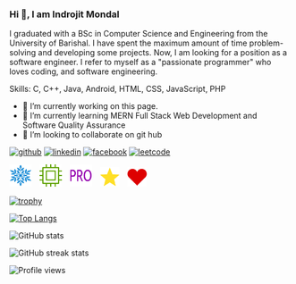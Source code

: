 ### Hi 👋, I am Indrojit Mondal

I graduated with a BSc in Computer Science and Engineering from the University of Barishal. I have spent the maximum amount of time problem-solving and developing some projects. Now, I am looking for a position as a software engineer. I refer to myself as a "passionate programmer" who loves coding, and software engineering. 

Skills: C, C++, Java, Android, HTML, CSS, JavaScript, PHP

- 🔭 I’m currently working on this page. 
- 🌱 I’m currently learning MERN Full Stack Web Development and Software Quality Assurance
- 👯 I’m looking to collaborate on git hub 

[<img src='https://cdn.jsdelivr.net/npm/simple-icons@3.0.1/icons/github.svg' alt='github' height='40'>](https://github.com/isacit)  [<img src='https://cdn.jsdelivr.net/npm/simple-icons@3.0.1/icons/linkedin.svg' alt='linkedin' height='40'>](https://www.linkedin.com/in/indrojit-mondal-8a36b315a//)  [<img src='https://cdn.jsdelivr.net/npm/simple-icons@3.0.1/icons/facebook.svg' alt='facebook' height='40'>](https://www.facebook.com/indro.cse.bu)  [<img src='https://cdn.jsdelivr.net/npm/simple-icons@3.0.1/icons/leetcode.svg' alt='leetcode' height='40'>](https://leetcode.com/user6457sK/)  

<a href='https://archiveprogram.github.com/'><img src='https://raw.githubusercontent.com/acervenky/animated-github-badges/master/assets/acbadge.gif' width='40' height='40'></a> <a href='https://docs.github.com/en/developers'><img src='https://raw.githubusercontent.com/acervenky/animated-github-badges/master/assets/devbadge.gif' width='40' height='40'></a> <a href='https://github.com/pricing'><img src='https://raw.githubusercontent.com/acervenky/animated-github-badges/master/assets/pro.gif' width='40' height='40'></a> <a href='https://stars.github.com/'><img src='https://raw.githubusercontent.com/acervenky/animated-github-badges/master/assets/starbadge.gif' width='35' height='35'></a> <a href='https://docs.github.com/en/github/supporting-the-open-source-community-with-github-sponsors'><img src='https://raw.githubusercontent.com/acervenky/animated-github-badges/master/assets/sponsorbadge.gif' width='35' height='35'></a> 

[![trophy](https://github-profile-trophy.vercel.app/?username=indrojitmondal)](https://github.com/ryo-ma/github-profile-trophy)

[![Top Langs](https://github-readme-stats.vercel.app/api/top-langs/?username=indrojitmondal)](https://github.com/anuraghazra/github-readme-stats)

![GitHub stats](https://github-readme-stats.vercel.app/api?username=indrojitmondal&show_icons=true&count_private=true)  

![GitHub streak stats](https://streak-stats.demolab.com/?user=indrojitmondal)  

![Profile views](https://gpvc.arturio.dev/indrojitmondal)  
